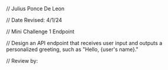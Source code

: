 // Julius Ponce De Leon

// Date Revised: 4/1/24

// Mini Challenge 1 Endpoint

// Design an API endpoint that receives user input and outputs a personalized greeting, such as "Hello, {user's name}." 

// Review by: 
